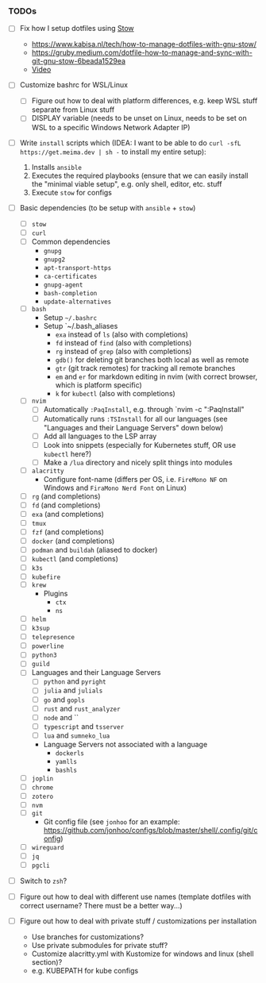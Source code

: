 ### TODOs
* [ ] Fix how I setup dotfiles using [Stow](https://www.gnu.org/software/stow/)
	* https://www.kabisa.nl/tech/how-to-manage-dotfiles-with-gnu-stow/
	* https://gruby.medium.com/dotfile-how-to-manage-and-sync-with-git-gnu-stow-6beada1529ea
	* [Video](https://www.youtube.com/watch?v=tkUllCAGs3c)

* [ ] Customize bashrc for WSL/Linux
	* [ ] Figure out how to deal with platform differences, e.g. keep WSL stuff separate from Linux stuff
	* [ ] DISPLAY variable (needs to be unset on Linux, needs to be set on WSL to a specific Windows Network Adapter IP)
* [ ] Write `install` scripts which (IDEA: I want to be able to do `curl -sfL https://get.meima.dev | sh -` to install my entire setup):
	1. Installs `ansible`
	2. Executes the required playbooks (ensure that we can easily install the "minimal viable setup", e.g. only shell, editor, etc. stuff
	3. Execute `stow` for configs
* [ ] Basic dependencies (to be setup with `ansible` + `stow`)
	* [ ] `stow`
	* [ ] `curl`
	* [ ] Common dependencies
		* `gnupg`
		* `gnupg2`
		* `apt-transport-https`
		* `ca-certificates`
		* `gnupg-agent`
		* `bash-completion`
		* `update-alternatives`
	* [ ] `bash`
		* Setup `~/.bashrc`
		* Setup `~/.bash_aliases
			* `exa` instead of `ls` (also with completions)
			* `fd` instead of `find` (also with completions)
			* `rg` instead of `grep` (also with completions)
			* `gdb()` for deleting git branches both local as well as remote
			* `gtr` (git track remotes) for tracking all remote branches
			* `em` and `er` for markdown editing in nvim (with correct browser, which is platform specific)
			* `k` for `kubectl` (also with completions)
	* [ ] `nvim`
		* [ ] Automatically `:PaqInstall`, e.g. through `nvim -c ":PaqInstall"
		* [ ] Automatically runs `:TSInstall` for all our languages (see "Languages and their Language Servers" down below)
		* [ ] Add all languages to the LSP array
		* [ ] Look into snippets (especially for Kubernetes stuff, OR use `kubectl` here?)
		* [ ] Make a `/lua` directory and nicely split things into modules
	* [ ] `alacritty`
		* Configure font-name (differs per OS, i.e. `FireMono NF` on Windows and `FiraMono Nerd Font` on Linux)
	* [ ] `rg` (and completions)
	* [ ] `fd` (and completions)
	* [ ] `exa` (and completions)
	* [ ] `tmux`
	* [ ] `fzf` (and completions)
	* [ ] `docker` (and completions)
	* [ ] `podman` and `buildah` (aliased to docker)
	* [ ] `kubectl` (and completions)
	* [ ] `k3s`
	* [ ] `kubefire`
	* [ ] `krew` 
		* Plugins
	  		* `ctx`
			* `ns`
	* [ ] `helm`
	* [ ] `k3sup`
	* [ ] `telepresence`
	* [ ] `powerline`
	* [ ] `python3`
	* [ ] `guild`
	* [ ] Languages and their Language Servers
		* [ ] `python` and `pyright`
		* [ ] `julia` and `julials`
		* [ ] `go` and `gopls`
		* [ ] `rust` and `rust_analyzer`
		* [ ] `node` and ``
		* [ ] `typescript` and `tsserver`
		* [ ] `lua` and `sumneko_lua`
		* Language Servers not associated with a language
			* `dockerls`
			* `yamlls`
			* `bashls`
	* [ ] `joplin`
	* [ ] `chrome`
	* [ ] `zotero`
	* [ ] `nvm`
	* [ ] `git`
		* Git config file (see `jonhoo` for an example: https://github.com/jonhoo/configs/blob/master/shell/.config/git/config)
	* [ ] `wireguard`
	* [ ] `jq`
	* [ ] `pgcli`
* [ ] Switch to `zsh`?
* [ ] Figure out how to deal with different use names (template dotfiles with correct username? There must be a better way...)
* [ ] Figure out how to deal with private stuff / customizations per installation
	* Use branches for customizations?
	* Use private submodules for private stuff?
	* Customize alacritty.yml with Kustomize for windows and linux (shell section)?
	* e.g. KUBEPATH for kube configs

